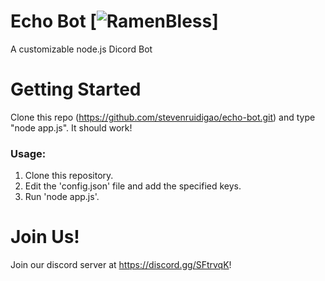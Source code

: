 # Echo Bot [![RamenBless](https://cdn.rawgit.com/LunaGao/BlessYourCodeTag/master/tags/ramen.svg)]
A customizable node.js Dicord Bot

# Getting Started
Clone this repo (https://github.com/stevenruidigao/echo-bot.git) and type "node app.js". It should work!

### Usage:
1. Clone this repository.
2. Edit the 'config.json' file and add the specified keys.
3. Run 'node app.js'.

# Join Us!
Join our discord server at https://discord.gg/SFtrvqK!
